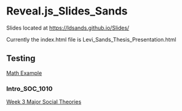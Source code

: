 # Reveal.js_Slides_Sands

Slides located at https://ldsands.github.io/Slides/

Currently the index.html file is Levi_Sands_Thesis_Presentation.html

## Testing

[Math Example](https://ldsands.github.io/Slides/test/examples/math.html)

### Intro_SOC_1010

[Week 3 Major Social Theories](https://ldsands.github.io/Slides/main_slides/Intro_SOC_1010/Week_3.html)
